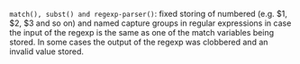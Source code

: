 `match(), subst() and regexp-parser()`: fixed storing of numbered (e.g.  $1,
$2, $3 and so on) and named capture groups in regular expressions in case
the input of the regexp is the same as one of the match variables being
stored.  In some cases the output of the regexp was clobbered and an invalid
value stored.
